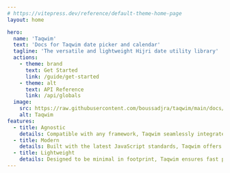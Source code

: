 ```yaml
---
# https://vitepress.dev/reference/default-theme-home-page
layout: home

hero:
  name: 'Taqwim'
  text: 'Docs for Taqwim date picker and calendar'
  tagline: 'The versatile and lightweight Hijri date utility library'
  actions:
    - theme: brand
      text: Get Started
      link: /guide/get-started
    - theme: alt
      text: API Reference
      link: /api/globals
  image:
    src: https://raw.githubusercontent.com/boussadjra/taqwim/main/docs/assets/logo.svg
    alt: Taqwim
features:
  - title: Agnostic
    details: Compatible with any framework, Taqwim seamlessly integrates into your existing projects for effortless date manipulation.
  - title: Modern
    details: Built with the latest JavaScript standards, Taqwim offers a sleek and efficient way to manage Hijri dates.
  - title: Lightweight
    details: Designed to be minimal in footprint, Taqwim ensures fast performance without compromising on functionality.
---
```

